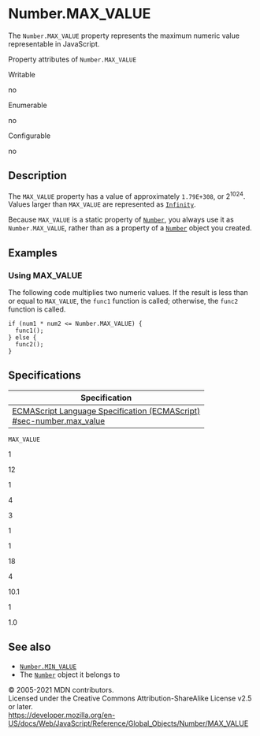 # Number.MAX_VALUE

The `Number.MAX_VALUE` property represents the maximum numeric value representable in JavaScript.

Property attributes of `Number.MAX_VALUE`

Writable

no

Enumerable

no

Configurable

no

## Description

The `MAX_VALUE` property has a value of approximately `1.79E+308`, or 2<sup>1024</sup>. Values larger than `MAX_VALUE` are represented as [`Infinity`](../infinity).

Because `MAX_VALUE` is a static property of [`Number`](../number), you always use it as `Number.MAX_VALUE`, rather than as a property of a [`Number`](../number) object you created.

## Examples

### Using MAX_VALUE

The following code multiplies two numeric values. If the result is less than or equal to `MAX_VALUE`, the `func1` function is called; otherwise, the `func2` function is called.

    if (num1 * num2 <= Number.MAX_VALUE) {
      func1();
    } else {
      func2();
    }

## Specifications

<table><thead><tr class="header"><th>Specification</th></tr></thead><tbody><tr class="odd"><td><a href="https://tc39.es/ecma262/#sec-number.max_value">ECMAScript Language Specification (ECMAScript)<br />
<span class="small">#sec-number.max_value</span></a></td></tr></tbody></table>

`MAX_VALUE`

1

12

1

4

3

1

1

18

4

10.1

1

1.0

## See also

-   [`Number.MIN_VALUE`](min_value)
-   The [`Number`](../number) object it belongs to

© 2005-2021 MDN contributors.  
Licensed under the Creative Commons Attribution-ShareAlike License v2.5 or later.  
<a href="https://developer.mozilla.org/en-US/docs/Web/JavaScript/Reference/Global_Objects/Number/MAX_VALUE" class="_attribution-link">https://developer.mozilla.org/en-US/docs/Web/JavaScript/Reference/Global_Objects/Number/MAX_VALUE</a>
